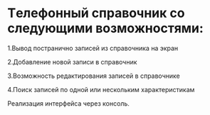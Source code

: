 # Tелефонный справочник со следующими возможностями:

1.Вывод постранично записей из справочника на экран

2.Добавление новой записи в справочник

3.Возможность редактирования записей в справочнике

4.Поиск записей по одной или нескольким характеристикам

 Реализация интерфейса через консоль.
